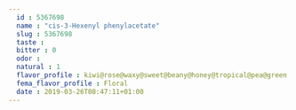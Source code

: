 ```yaml
---
  id : 5367698
  name : "cis-3-Hexenyl phenylacetate"
  slug : 5367698
  taste : 
  bitter : 0
  odor : 
  natural : 1
  flavor_profile : kiwi@rose@waxy@sweet@beany@honey@tropical@pea@green
  fema_flavor_profile : Floral
  date : 2019-03-26T08:47:11+01:00
---
```



